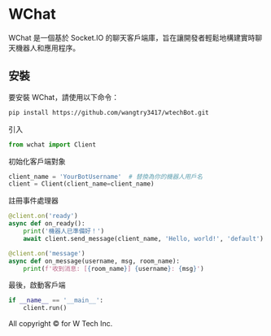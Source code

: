 # WChat

WChat 是一個基於 Socket.IO 的聊天客戶端庫，旨在讓開發者輕鬆地構建實時聊天機器人和應用程序。

## 安裝

要安裝 WChat，請使用以下命令：

```bash
pip install https://github.com/wangtry3417/wtechBot.git
```

引入
```python
from wchat import Client
```

初始化客戶端對象
```python
client_name = 'YourBotUsername'  # 替換為你的機器人用戶名
client = Client(client_name=client_name)
```

註冊事件處理器
```python
@client.on('ready')
async def on_ready():
    print('機器人已準備好！')
    await client.send_message(client_name, 'Hello, world!', 'default')

@client.on('message')
async def on_message(username, msg, room_name):
    print(f'收到消息: [{room_name}] {username}: {msg}')
```

最後，啟動客戶端
``` python
if __name__ == '__main__':
    client.run()
```

All copyright ©️ for W Tech Inc.
